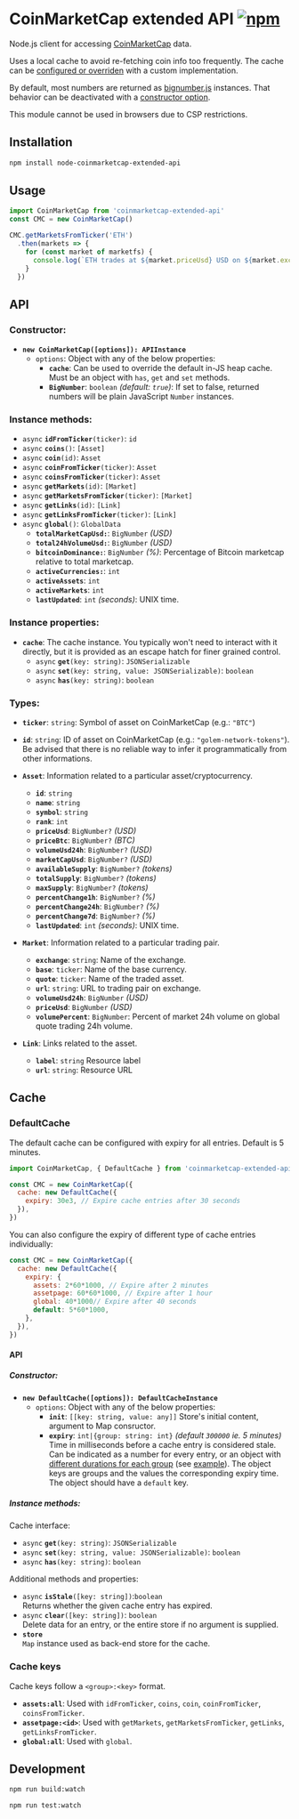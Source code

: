 # CoinMarketCap extended API [![npm](https://img.shields.io/npm/v/node-coinmarketcap-extended-api.svg)](https://www.npmjs.com/package/node-coinmarketcap-extended-api)

Node.js client for accessing [CoinMarketCap](https://coinmarketcap.com/) data.

Uses a local cache to avoid re-fetching coin info too frequently.
The cache can be [configured or overriden](#cache) with a custom implementation.

By default, most numbers are returned as [bignumber.js](https://github.com/MikeMcl/bignumber.js) instances.
That behavior can be deactivated with a [constructor option](#option-bignumber).

This module cannot be used in browsers due to CSP restrictions.

## Installation

```sh
npm install node-coinmarketcap-extended-api
```

## Usage

```javascript
import CoinMarketCap from 'coinmarketcap-extended-api'
const CMC = new CoinMarketCap()

CMC.getMarketsFromTicker('ETH')
  .then(markets => {
    for (const market of marketfs) {
      console.log(`ETH trades at ${market.priceUsd} USD on ${market.exchange}.`)
    }
  })
```

## API

### Constructor:

* **`new CoinMarketCap([options]): APIInstance`**  
  * `options`: Object with any of the below properties:  
    * **`cache`**: Can be used to override the default in-JS heap cache.  
               Must be an object with `has`, `get` and `set` methods.  
    * <a name="option-bignumber"></a>**`BigNumber`**: `boolean` _(default: `true`)_: If set to false, returned numbers will be plain JavaScript `Number` instances.  

### Instance methods:

* `async` **`idFromTicker`**`(ticker)`: `id`  
* `async` **`coins`**`()`: `[Asset]`  
* `async` **`coin`**`(id)`: `Asset`  
* `async` **`coinFromTicker`**`(ticker)`: `Asset`  
* `async` **`coinsFromTicker`**`(ticker)`: `Asset`  
* `async` **`getMarkets`**`(id)`: `[Market]`  
* `async` **`getMarketsFromTicker`**`(ticker)`: `[Market]`  
* `async` **`getLinks`**`(id)`: `[Link]`  
* `async` **`getLinksFromTicker`**`(ticker)`: `[Link]`  
* `async` **`global`**`()`: `GlobalData`  
    * **`totalMarketCapUsd:`**: `BigNumber` _(USD)_
    * **`total24hVolumeUsd:`**: `BigNumber` _(USD)_
    * **`bitcoinDominance:`**: `BigNumber` _(%)_: Percentage of Bitcoin marketcap relative to total marketcap.
    * **`activeCurrencies:`**: `int`
    * **`activeAssets`**: `int`
    * **`activeMarkets`**: `int`
    * **`lastUpdated`**: `int` _(seconds)_: UNIX time.

### Instance properties:

* **`cache`**: The cache instance. You typically won't need to interact with it directly, but it is provided as an escape hatch for finer grained control.  
  * `async` **`get`**`(key: string)`: `JSONSerializable`  
  * `async` **`set`**`(key: string, value: JSONSerializable)`: `boolean`  
  * `async` **`has`**`(key: string)`: `boolean`  

### Types:

* **`ticker`**: `string`: Symbol of asset on CoinMarketCap (e.g.: `"BTC"`)  

* **`id`**: `string`: ID of asset on CoinMarketCap (e.g.: `"golem-network-tokens"`). Be advised that there is no reliable way to infer it programmatically from other informations.  

* **`Asset`**: Information related to a particular asset/cryptocurrency.
  * **`id`**: `string`
  * **`name`**: `string`
  * **`symbol`**: `string`
  * **`rank`**: `int`
  * **`priceUsd`**: `BigNumber?` _(USD)_
  * **`priceBtc`**: `BigNumber?` _(BTC)_
  * **`volumeUsd24h`**: `BigNumber?` _(USD)_
  * **`marketCapUsd`**: `BigNumber?` _(USD)_
  * **`availableSupply`**: `BigNumber?` _(tokens)_
  * **`totalSupply`**: `BigNumber?` _(tokens)_
  * **`maxSupply`**: `BigNumber?` _(tokens)_
  * **`percentChange1h`**: `BigNumber?` _(%)_
  * **`percentChange24h`**: `BigNumber?` _(%)_
  * **`percentChange7d`**: `BigNumber?` _(%)_
  * **`lastUpdated`**: `int` _(seconds)_: UNIX time.

* **`Market`**: Information related to a particular trading pair.
  * **`exchange`**: `string`: Name of the exchange.
  * **`base`**: `ticker`: Name of the base currency.
  * **`quote`**: `ticker`: Name of the traded asset.
  * **`url`**: `string`: URL to trading pair on exchange.
  * **`volumeUsd24h`**: `BigNumber` _(USD)_
  * **`priceUsd`**: `BigNumber` _(USD)_
  * **`volumePercent`**: `BigNumber`: Percent of market 24h volume on global quote trading 24h volume.

* **`Link`**: Links related to the asset.
  * **`label`**: `string` Resource label
  * **`url`**: `string`: Resource URL

## Cache

### DefaultCache

The default cache can be configured with expiry for all entries. Default is 5 minutes.  

```javascript
import CoinMarketCap, { DefaultCache } from 'coinmarketcap-extended-api'

const CMC = new CoinMarketCap({
  cache: new DefaultCache({
    expiry: 30e3, // Expire cache entries after 30 seconds
  }),
})
```
You can also configure the expiry of different type of cache entries individually: 

<a name="example-individual-cache-expiries"></a>

```javascript
const CMC = new CoinMarketCap({
  cache: new DefaultCache({
    expiry: {
      assets: 2*60*1000, // Expire after 2 minutes
      assetpage: 60*60*1000, // Expire after 1 hour
      global: 40*1000// Expire after 40 seconds
      default: 5*60*1000,
    },
  }),
})
```

#### API

##### Constructor:
* **`new DefaultCache([options]): DefaultCacheInstance`**  
  * `options`: Object with any of the below properties:  
    * **`init`**: `[[key: string, value: any]]` Store's initial content, argument to Map consructor.
    * **`expiry`**: `int|{group: string: int}` _(default `300000` ie. 5 minutes)_ Time in milliseconds before a cache entry is considered stale.  
      Can be indicated as a number for every entry, or an object with
      [different durations for each group](#cache-keys) (see [example](#example-individual-cache-expiries)).
      The object keys are groups and the values the corresponding expiry time. The object should have a `default` key.

##### Instance methods:

Cache interface:  

* `async` **`get`**`(key: string)`: `JSONSerializable`  
* `async` **`set`**`(key: string, value: JSONSerializable)`: `boolean`  
* `async` **`has`**`(key: string)`: `boolean`  

Additional methods and properties:  

* `async` **`isStale`**`([key: string])`:`boolean`  
    Returns whether the given cache entry has expired.
* `async` **`clear`**`([key: string])`: `boolean`  
    Delete data for an entry, or the entire store if no argument is supplied.
* **`store`**  
    `Map` instance used as back-end store for the cache.


### Cache keys

Cache keys follow a `<group>:<key>` format.

* **`assets:all`**: Used with `idFromTicker`, `coins`, `coin`, `coinFromTicker`, `coinsFromTicker`.
* **`assetpage:<id>`**: Used with `getMarkets`, `getMarketsFromTicker`, `getLinks`, `getLinksFromTicker`.
* **`global:all`**: Used with `global`.


## Development

```bash
npm run build:watch
```

```bash
npm run test:watch
```
